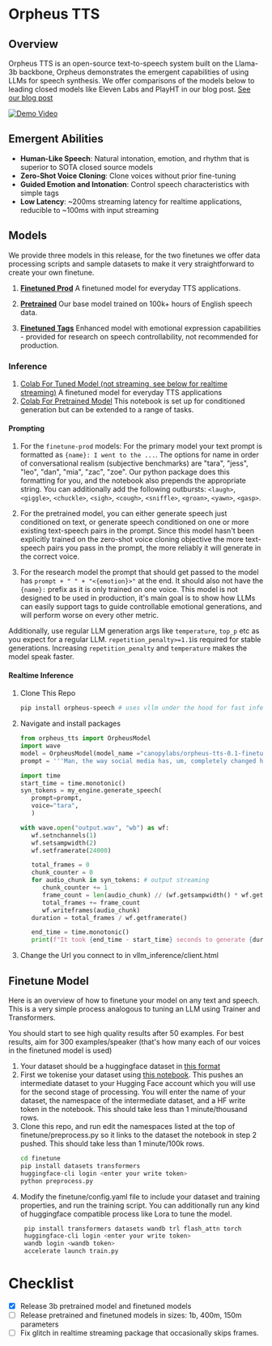 # Orpheus TTS
## Overview
Orpheus TTS is an open-source text-to-speech system built on the Llama-3b backbone, Orpheus demonstrates the emergent capabilities of using LLMs for speech synthesis. We offer comparisons of the models below to leading closed models like Eleven Labs and PlayHT in our blog post. [See our blog post](https://canopylabs.ai/model-releases)

[![Demo Video](https://img.youtube.com/vi/NvjnGNXEIp4/0.jpg)](https://youtu.be/NvjnGNXEIp4)



## Emergent Abilities

- **Human-Like Speech**: Natural intonation, emotion, and rhythm that is superior to SOTA closed source models
- **Zero-Shot Voice Cloning**: Clone voices without prior fine-tuning
- **Guided Emotion and Intonation**: Control speech characteristics with simple tags
- **Low Latency**: ~200ms streaming latency for realtime applications, reducible to ~100ms with input streaming

## Models

We provide three models in this release, for the two finetunes we offer data processing scripts and sample datasets
to make it very straightforward to create your own finetune.

1. [**Finetuned Prod**](https://huggingface.co/canopylabs/orpheus-tts-0.1-finetune-prod) A finetuned model for everyday TTS applications.

1. [**Pretrained**](https://huggingface.co/canopylabs/orpheus-tts-0.1-pretrained) Our base model trained on 100k+ hours of English speech data.
3. [**Finetuned Tags**](https://huggingface.co/canopylabs/orpheus-tts-0.1-emo-instruct) Enhanced model with emotional expression capabilities - provided for research on speech controllability, not recommended for production.

### Inference
1. [Colab For Tuned Model (not streaming, see below for realtime streaming)](https://colab.research.google.com/drive/1KhXT56UePPUHhqitJNUxq63k-pQomz3N?usp=sharing) A finetuned model for everyday TTS applications
2. [Colab For Pretrained Model](https://colab.research.google.com/drive/10v9MIEbZOr_3V8ZcPAIh8MN7q2LjcstS?usp=sharing) This notebook is set up for conditioned generation but can be extended to a range of tasks.



#### Prompting

1. For the `finetune-prod` models: For the primary model your text prompt is formatted as `{name}: I went to the ...`. The options for name in order of conversational realism (subjective benchmarks) are "tara", "jess", "leo", "dan", "mia", "zac", "zoe". Our python package does this formatting for you, and the notebook also prepends the appropriate string. You can additionally add the following outbursts: `<laugh>`, `<giggle>`, `<chuckle>`, `<sigh>`, `<cough>`, `<sniffle>`, `<groan>`, `<yawn>`, `<gasp>`.

2. For the pretrained model, you can either generate speech just conditioned on text, or generate speech conditioned on one or more existing text-speech pairs in the prompt. Since this model hasn't been explicitly trained on the zero-shot voice cloning objective the more text-speech pairs you pass in the prompt, the more reliably it will generate in the correct voice.

3. For the research model the prompt that should get passed to the model has `prompt + " " + "<{emotion}>"` at the end. It should also not have the `{name}:` prefix as it is only trained on one voice. This model is not designed to be used in production, it's main goal is to show how LLMs can easily support tags to guide controllable emotional generations, and will perform worse on every other metric.


Additionally, use regular LLM generation args like `temperature`, `top_p` etc as you expect for a regular LLM. `repetition_penalty>=1.1`is required for stable generations. Increasing `repetition_penalty` and `temperature` makes the model speak faster.



#### Realtime Inference

1. Clone This Repo
   ```bash
   pip install orpheus-speech # uses vllm under the hood for fast inference
   ```
2. Navigate and install packages
   ```python
   from orpheus_tts import OrpheusModel
   import wave
   model = OrpheusModel(model_name ="canopylabs/orpheus-tts-0.1-finetune-prod")
   prompt = '''Man, the way social media has, um, completely changed how we interact is just wild, right? Like, we're all connected 24/7 but somehow people feel more alone than ever. And don't even get me started on how it's messing with kids' self-esteem and mental health and whatnot.'''

   import time
   start_time = time.monotonic()
   syn_tokens = my_engine.generate_speech(
      prompt=prompt,
      voice="tara",
      )

   with wave.open("output.wav", "wb") as wf:
      wf.setnchannels(1)
      wf.setsampwidth(2)
      wf.setframerate(24000)

      total_frames = 0
      chunk_counter = 0
      for audio_chunk in syn_tokens: # output streaming
         chunk_counter += 1
         frame_count = len(audio_chunk) // (wf.getsampwidth() * wf.getnchannels())
         total_frames += frame_count
         wf.writeframes(audio_chunk)
      duration = total_frames / wf.getframerate()

      end_time = time.monotonic()
      print(f"It took {end_time - start_time} seconds to generate {duration:.2f} seconds of audio")
   ```

4. Change the Url you connect to in vllm_inference/client.html

## Finetune Model

Here is an overview of how to finetune your model on any text and speech.
This is a very simple process analogous to tuning an LLM using Trainer and Transformers.

You should start to see high quality results after 50 examples. For best results, aim for 300 examples/speaker (that's how many each of our voices in the finetuned model is used)

1. Your dataset should be a huggingface dataset in [this format](https://huggingface.co/datasets/canopylabs/zac-sample-dataset)
2. First we tokenise your dataset using [this notebook](https://colab.research.google.com/drive/1wg_CPCA-MzsWtsujwy-1Ovhv-tn8Q1nD?usp=sharing). This pushes an intermediate dataset to your Hugging Face account which you will use for the second stage of processing. You will enter the name of your dataset, the namespace of the intermediate dataset, and a HF write token in the notebook. This should take less than 1 minute/thousand rows.
3. Clone this repo, and run edit the namespaces listed at the top of finetune/preprocess.py so it links to the dataset the notebook in step 2 pushed. This should take less than 1 minute/100k rows.
   ```bash
   cd finetune
   pip install datasets transformers
   huggingface-cli login <enter your write token>
   python preprocess.py
   ```
4. Modify the finetune/config.yaml file to include your dataset and training properties, and run the training script. You can additionally run any kind of huggingface compatible process like Lora to tune the model.
   ```bash
    pip install transformers datasets wandb trl flash_attn torch
    huggingface-cli login <enter your write token>
    wandb login <wandb token>
    accelerate launch train.py
   ```

# Checklist

- [x] Release 3b pretrained model and finetuned models
- [ ] Release pretrained and finetuned models in sizes: 1b, 400m, 150m parameters
- [ ] Fix glitch in realtime streaming package that occasionally skips frames.

